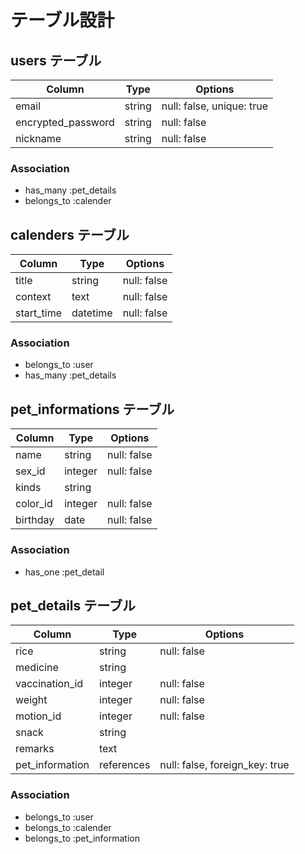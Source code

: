 # テーブル設計

## users テーブル

| Column                 | Type     | Options                   |
| ---------------------- | -------- | ------------------------- |
| email                  | string   | null: false, unique: true |
| encrypted_password     | string   | null: false               |
| nickname               | string   | null: false               |

### Association
 - has_many :pet_details
 - belongs_to :calender


## calenders テーブル
| Column          | Type       | Options     |
| --------------- | ---------- | ----------- |
| title           | string     | null: false |
| context         | text       | null: false |
| start_time      | datetime   | null: false |

### Association
 - belongs_to :user
 - has_many :pet_details


## pet_informations テーブル
| Column         | Type      | Options     |
| -------------- | --------- | ----------- |
| name           | string    | null: false |
| sex_id         | integer   | null: false |
| kinds          | string    |
| color_id       | integer   | null: false |
| birthday       | date      | null: false |

### Association
 - has_one :pet_detail


## pet_details テーブル

| Column          | Type       | Options     |
| --------------- | ---------- | ----------- |
| rice            | string     | null: false |
| medicine        | string     |
| vaccination_id  | integer    | null: false |
| weight          | integer    | null: false |
| motion_id       | integer    | null: false |
| snack           | string     |
| remarks         | text       |
| pet_information | references | null: false, foreign_key: true |

### Association
 - belongs_to :user
 - belongs_to :calender
 - belongs_to :pet_information
